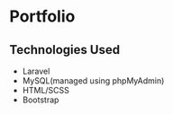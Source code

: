 # Portfolio
## Technologies Used
- Laravel
- MySQL(managed using phpMyAdmin)
- HTML/SCSS
- Bootstrap
